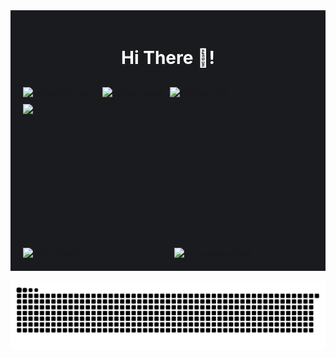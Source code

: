 <div style="max-width: 1200px; margin: 0 auto; background-color: #1a1b1e; padding: 20px;">
  <!-- 标题 -->
  <h1 style="text-align: center; color: white; margin-bottom: 30px;">Hi There 👋!</h1>

  <!-- 技能图标和动图部分 -->
  <div style="display: flex; gap: 20px; margin-bottom: 30px;">
    <div style="display: flex; flex-direction: column; gap: 10px;">
      <div>
        <img src="https://cdn.jsdelivr.net/gh/devicons/devicon/icons/javascript/javascript-original.svg" height="40" alt="javascript logo" style="margin-right: 10px;" />
        <img src="https://cdn.jsdelivr.net/gh/devicons/devicon/icons/python/python-original.svg" height="40" alt="python logo" style="margin-right: 10px;" />
        <img src="https://cdn.jsdelivr.net/gh/devicons/devicon/icons/csharp/csharp-original.svg" height="40" alt="csharp logo" />
      </div>
      <img height="200" src="https://i.imgflip.com/65efzo.gif" />
    </div>
  </div>

  <!-- 统计卡片部分 -->
  <div style="display: flex; justify-content: space-between; gap: 20px;">
    <div style="width: 48%;">
      <img src="https://github-readme-stats.vercel.app/api?username=huaichen446&hide_title=false&hide_rank=false&show_icons=true&include_all_commits=true&count_private=true&disable_animations=false&theme=dracula&locale=en&hide_border=false" width="100%" alt="stats graph" />
    </div>
    <div style="width: 48%;">
      <img src="https://github-readme-stats.vercel.app/api/top-langs?username=huaichen446&locale=en&hide_title=false&layout=compact&card_width=400&langs_count=5&theme=dracula&hide_border=false" width="100%" alt="languages graph" />
    </div>
  </div>
</div>


<br clear="both">
<div align="center">
  <img src="https://raw.githubusercontent.com/huaichen446/huaichen446/output/snake.svg" alt="Snake animation">
</div>

###

<!---
huaichen446/huaichen446 is a ✨ special ✨ repository because its `README.md` (this file) appears on your GitHub profile.
You can click the Preview link to take a look at your changes.
--->
